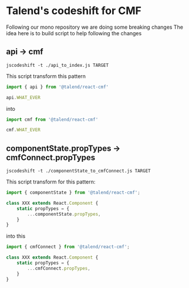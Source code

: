 # Talend's codeshift for CMF

Following our mono repository we are doing some breaking changes
The idea here is to build script to help following the changes

## api -> cmf

    jscodeshift -t ./api_to_index.js TARGET

This script transform this pattern

```javascript
import { api } from '@talend/react-cmf'

api.WHAT_EVER
```

into

```javascript
import cmf from '@talend/react-cmf'

cmf.WHAT_EVER
```


## componentState.propTypes -> cmfConnect.propTypes

    jscodeshift -t ./componentState_to_cmfConnect.js TARGET

This script transform for this pattern:

```javascript
import { componentState } from '@talend/react-cmf';

class XXX extends React.Component {
    static propTypes = {
        ...componentState.propTypes,
    }
}
```

into this

```javascript
import { cmfConnect } from '@talend/react-cmf';

class XXX extends React.Component {
    static propTypes = {
        ...cmfConnect.propTypes,
    }
}
```
